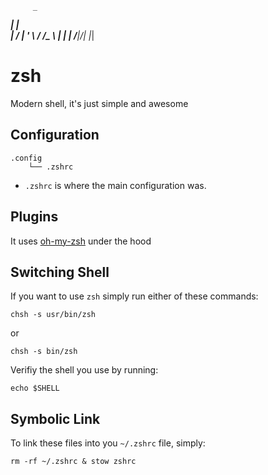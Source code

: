 
         _     
 _______| |__  
|_  / __| '_ \ 
 / /\__ \ | | |
/___|___/_| |_|


# zsh

Modern shell, it's just simple and awesome

## Configuration

```
.config
    └── .zshrc
```

- ```.zshrc``` is where the main configuration was.

## Plugins

It uses [oh-my-zsh](https://ohmyz.sh/) under the hood

## Switching Shell

If you want to use ```zsh``` simply run either of these commands:

```
chsh -s usr/bin/zsh
```

or

```
chsh -s bin/zsh
```

Verifiy the shell you use by running:
```
echo $SHELL
```

## Symbolic Link

To link these files into you ```~/.zshrc``` file, simply:

```
rm -rf ~/.zshrc & stow zshrc
```
